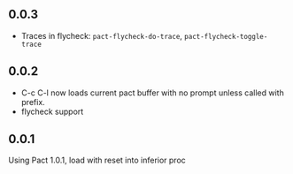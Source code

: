 0.0.3
---

- Traces in flycheck: `pact-flycheck-do-trace`, `pact-flycheck-toggle-trace`

0.0.2
---

- C-c C-l now loads current pact buffer with no prompt unless called with prefix.
- flycheck support

0.0.1
---

Using Pact 1.0.1, load with reset into inferior proc
